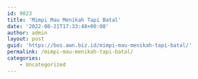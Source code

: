 ```yaml
---
id: 9023
title: 'Mimpi Mau Menikah Tapi Batal'
date: '2022-08-21T17:33:48+00:00'
author: admin
layout: post
guid: 'https://bos.awn.biz.id/mimpi-mau-menikah-tapi-batal/'
permalink: /mimpi-mau-menikah-tapi-batal/
categories:
    - Uncategorized
---
```


